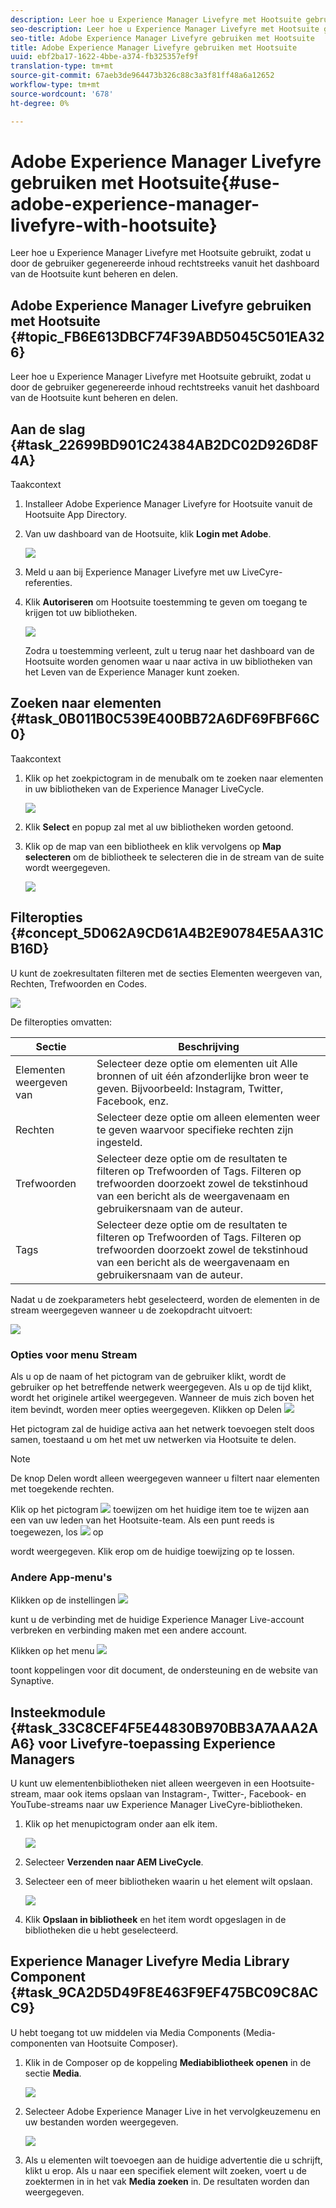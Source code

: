 ```yaml
---
description: Leer hoe u Experience Manager Livefyre met Hootsuite gebruikt, zodat u door de gebruiker gegenereerde inhoud rechtstreeks vanuit het dashboard van de Hootsuite kunt beheren en delen.
seo-description: Leer hoe u Experience Manager Livefyre met Hootsuite gebruikt, zodat u door de gebruiker gegenereerde inhoud rechtstreeks vanuit het dashboard van de Hootsuite kunt beheren en delen.
seo-title: Adobe Experience Manager Livefyre gebruiken met Hootsuite
title: Adobe Experience Manager Livefyre gebruiken met Hootsuite
uuid: ebf2ba17-1622-4bbe-a374-fb325357ef9f
translation-type: tm+mt
source-git-commit: 67aeb3de964473b326c88c3a3f81ff48a6a12652
workflow-type: tm+mt
source-wordcount: '678'
ht-degree: 0%

---
```



# Adobe Experience Manager Livefyre gebruiken met Hootsuite{#use-adobe-experience-manager-livefyre-with-hootsuite}

Leer hoe u Experience Manager Livefyre met Hootsuite gebruikt, zodat u door de gebruiker gegenereerde inhoud rechtstreeks vanuit het dashboard van de Hootsuite kunt beheren en delen.

## Adobe Experience Manager Livefyre gebruiken met Hootsuite {#topic_FB6E613DBCF74F39ABD5045C501EA326}

Leer hoe u Experience Manager Livefyre met Hootsuite gebruikt, zodat u door de gebruiker gegenereerde inhoud rechtstreeks vanuit het dashboard van de Hootsuite kunt beheren en delen.

## Aan de slag {#task_22699BD901C24384AB2DC02D926D8F4A}

Taakcontext

1. Installeer Adobe Experience Manager Livefyre for Hootsuite vanuit de Hootsuite App Directory.

1. Van uw dashboard van de Hootsuite, klik **Login met Adobe**.

   ![](assets/hootsuite-login.png)

1. Meld u aan bij Experience Manager Livefyre met uw LiveCyre-referenties.
1. Klik **Autoriseren** om Hootsuite toestemming te geven om toegang te krijgen tot uw bibliotheken.

   ![](assets/hootsuite-authorize.png)

   Zodra u toestemming verleent, zult u terug naar het dashboard van de Hootsuite worden genomen waar u naar activa in uw bibliotheken van het Leven van de Experience Manager kunt zoeken.

## Zoeken naar elementen {#task_0B011B0C539E400BB72A6DF69FBF66C0}

Taakcontext

1. Klik op het zoekpictogram in de menubalk om te zoeken naar elementen in uw bibliotheken van de Experience Manager LiveCycle.

   ![](assets/hootsuite-search.png)

1. Klik **Select** en popup zal met al uw bibliotheken worden getoond.
1. Klik op de map van een bibliotheek en klik vervolgens op **Map selecteren** om de bibliotheek te selecteren die in de stream van de suite wordt weergegeven.

   ![](assets/hootsuite-select.png)

## Filteropties {#concept_5D062A9CD61A4B2E90784E5AA31CB16D}

U kunt de zoekresultaten filteren met de secties Elementen weergeven van, Rechten, Trefwoorden en Codes.

![](assets/hootsuite-filters.png)

De filteropties omvatten:

| Sectie | Beschrijving |
|--- |--- |
| Elementen weergeven van | Selecteer deze optie om elementen uit Alle bronnen of uit één afzonderlijke bron weer te geven. Bijvoorbeeld: Instagram, Twitter, Facebook, enz. |
| Rechten | Selecteer deze optie om alleen elementen weer te geven waarvoor specifieke rechten zijn ingesteld. |
| Trefwoorden | Selecteer deze optie om de resultaten te filteren op Trefwoorden of Tags. Filteren op trefwoorden doorzoekt zowel de tekstinhoud van een bericht als de weergavenaam en gebruikersnaam van de auteur. |
| Tags | Selecteer deze optie om de resultaten te filteren op Trefwoorden of Tags. Filteren op trefwoorden doorzoekt zowel de tekstinhoud van een bericht als de weergavenaam en gebruikersnaam van de auteur. |

Nadat u de zoekparameters hebt geselecteerd, worden de elementen in de stream weergegeven wanneer u de zoekopdracht uitvoert:

![](assets/hootsuite-stream.png)

### Opties voor menu Stream

Als u op de naam of het pictogram van de gebruiker klikt, wordt de gebruiker op het betreffende netwerk weergegeven. Als u op de tijd klikt, wordt het originele artikel weergegeven. Wanneer de muis zich boven het item bevindt, worden meer opties weergegeven. Klikken op Delen ![](assets/share.png)

Het pictogram zal de huidige activa aan het netwerk toevoegen stelt doos samen, toestaand u om het met uw netwerken via Hootsuite te delen.

>[!NOTE]
>
>De knop Delen wordt alleen weergegeven wanneer u filtert naar elementen met toegekende rechten.

Klik op het pictogram ![](assets/assign.png) toewijzen om het huidige item toe te wijzen aan een van uw leden van het Hootsuite-team. Als een punt reeds is toegewezen, los ![](assets/resolve.png) op

wordt weergegeven. Klik erop om de huidige toewijzing op te lossen.

### Andere App-menu&#39;s

Klikken op de instellingen ![](assets/settings.png)

kunt u de verbinding met de huidige Experience Manager Live-account verbreken en verbinding maken met een andere account.

Klikken op het menu ![](assets/menu.png)

toont koppelingen voor dit document, de ondersteuning en de website van Synaptive.

## Insteekmodule {#task_33C8CEF4F5E44830B970BB3A7AAA2AA6} voor Livefyre-toepassing Experience Managers

U kunt uw elementenbibliotheken niet alleen weergeven in een Hootsuite-stream, maar ook items opslaan van Instagram-, Twitter-, Facebook- en YouTube-streams naar uw Experience Manager LiveCyre-bibliotheken.

1. Klik op het menupictogram onder aan elk item.

   ![](assets/hootsuite-menu-icon.png)

1. Selecteer **Verzenden naar AEM LiveCycle**.
1. Selecteer een of meer bibliotheken waarin u het element wilt opslaan.

   ![](assets/hootsuite-save.png)

1. Klik **Opslaan in bibliotheek** en het item wordt opgeslagen in de bibliotheken die u hebt geselecteerd.

## Experience Manager Livefyre Media Library Component {#task_9CA2D5D49F8E463F9EF475BC09C8ACC9}

U hebt toegang tot uw middelen via Media Components (Media-componenten van Hootsuite Composer).

1. Klik in de Composer op de koppeling **Mediabibliotheek openen** in de sectie **Media**.

   ![](assets/hootsuite-open-media-library.png)

1. Selecteer Adobe Experience Manager Live in het vervolgkeuzemenu en uw bestanden worden weergegeven.

   ![](assets/hootsuite-aem-files.png)

1. Als u elementen wilt toevoegen aan de huidige advertentie die u schrijft, klikt u erop. Als u naar een specifiek element wilt zoeken, voert u de zoektermen in in het vak **Media zoeken** in. De resultaten worden dan weergegeven.
